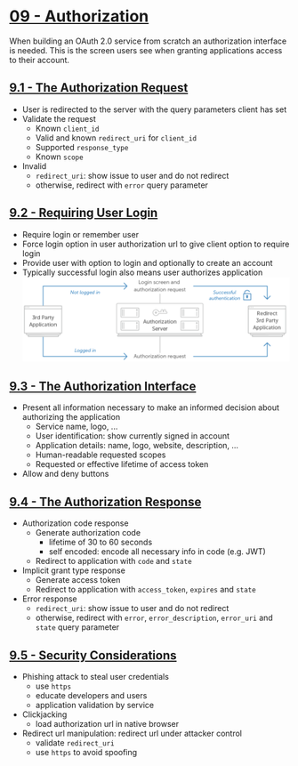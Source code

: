 # [09 - Authorization](https://www.oauth.com/oauth2-servers/authorization/) 
When building an OAuth 2.0 service from scratch an authorization interface is needed.
This is the screen users see when granting applications access to their account.

## [9.1 - The Authorization Request](https://www.oauth.com/oauth2-servers/authorization/the-authorization-request/)
- User is redirected to the server with the query parameters client has set
- Validate the request  
    - Known `client_id`
    - Valid and known `redirect_uri` for `client_id`
    - Supported `response_type`
    - Known `scope`
- Invalid
    - `redirect_uri`: show issue to user and do not redirect
    - otherwise, redirect with `error` query parameter

## [9.2 - Requiring User Login](https://www.oauth.com/oauth2-servers/authorization/requiring-user-login/)
- Require login or remember user
- Force login option in user authorization url to give client option to require login
- Provide user with option to login and optionally to create an account
- Typically successful login also means user authorizes application
![login](images/09-02-login.png)

## [9.3 - The Authorization Interface](https://www.oauth.com/oauth2-servers/authorization/the-authorization-interface/)
- Present all information necessary to make an informed decision about authorizing the application
    - Service name, logo, ...
    - User identification: show currently signed in account
    - Application details: name, logo, website, description, ...
    - Human-readable requested scopes
    - Requested or effective lifetime of access token
- Allow and deny buttons    

## [9.4 - The Authorization Response](https://www.oauth.com/oauth2-servers/authorization/the-authorization-response/)
- Authorization code response
    - Generate authorization code
        - lifetime of 30 to 60 seconds
        - self encoded: encode all necessary info in code (e.g. JWT)
    - Redirect to application with `code` and `state`
- Implicit grant type response
    - Generate access token
    - Redirect to application with `access_token`, `expires` and `state`
- Error response
    - `redirect_uri`: show issue to user and do not redirect
    - otherwise, redirect with `error`, `error_description`, `error_uri` and `state` query parameter

## [9.5 - Security Considerations](https://www.oauth.com/oauth2-servers/authorization/security-considerations/)
- Phishing attack to steal user credentials
    - use `https`
    - educate developers and users
    - application validation by service
- Clickjacking
    - load authorization url in native browser
- Redirect url manipulation: redirect url under attacker control
    - validate `redirect_uri`
    - use `https` to avoid spoofing